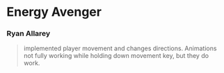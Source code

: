 # Energy Avenger
### Ryan Allarey
> implemented player movement and changes directions. Animations not fully working while holding down movement key, but they do work.
